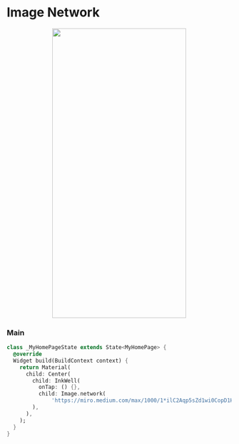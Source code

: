 # Image Network
<p align="center">
<img src="https://docs.google.com/uc?id=1EgqS1qpmOs_TAkVoTbha6NzpEipgNtEx" height="649" width="300">
</p>

### Main
```dart
class _MyHomePageState extends State<MyHomePage> {
  @override
  Widget build(BuildContext context) {
    return Material(
      child: Center(
        child: InkWell(
          onTap: () {},
          child: Image.network(
              'https://miro.medium.com/max/1000/1*ilC2Aqp5sZd1wi0CopD1Hw.png'),
        ),
      ),
    );
  }
}
```
